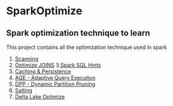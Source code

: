 # SparkOptimize
## Spark optimization technique to learn

This project contains all the optimization technique used in spark
1. [Scanning](https://github.com/Pavanku7/SparkOptimize/blob/main/SparkOptiimize/Scanning%20optimize.ipynb)
2. [Optimize JOINS](https://github.com/Pavanku7/SparkOptimize/blob/main/SparkOptiimize/Optmize%20JOINS.ipynb)
3.[Spark SQL Hints](https://github.com/Pavanku7/SparkOptimize/blob/main/SparkOptiimize/SPARK-SQL%20Hints.ipynb)
4. [Caching & Persistence](https://github.com/Pavanku7/SparkOptimize/blob/main/SparkOptiimize/CACHING%20%26%20PERSISITENCE.ipynb)
5. [AQE -  Adaptive Query Execution](https://github.com/Pavanku7/SparkOptimize/blob/main/SparkOptiimize/AQE%20-%20(Adaptive%20Query%20Execution).ipynb)
6. [DPP - Dynamic Partition Pruning](https://github.com/Pavanku7/SparkOptimize/blob/main/SparkOptiimize/DYNAMIC%20PARTITION%20PRUNING.ipynb)
7. [Salting](https://github.com/Pavanku7/SparkOptimize/blob/main/SparkOptiimize/SALTING.ipynb)
8. [Delta Lake Optimize](https://github.com/Pavanku7/SparkOptimize/blob/main/SparkOptiimize/Delta%20Lake%20Optimization.ipynb)
